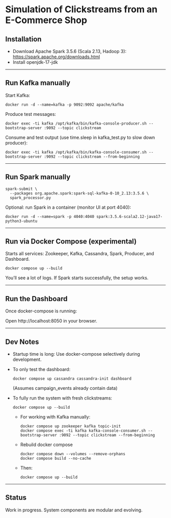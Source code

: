 # Simulation of Clickstreams from an E-Commerce Shop

## Installation

- Download Apache Spark 3.5.6 (Scala 2.13, Hadoop 3): https://spark.apache.org/downloads.html
- Install openjdk-17-jdk

---

## Run Kafka manually

Start Kafka:

    docker run -d --name=kafka -p 9092:9092 apache/kafka

Produce test messages:

    docker exec -ti kafka /opt/kafka/bin/kafka-console-producer.sh --bootstrap-server :9092 --topic clickstream

Consume and test output (use time.sleep in kafka_test.py to slow down producer):

    docker exec -ti kafka /opt/kafka/bin/kafka-console-consumer.sh --bootstrap-server :9092 --topic clickstream --from-beginning

---

## Run Spark manually

    spark-submit \
      --packages org.apache.spark:spark-sql-kafka-0-10_2.13:3.5.6 \
      spark_processor.py

Optional: run Spark in a container (monitor UI at port 4040):

    docker run -d --name=spark -p 4040:4040 spark:3.5.6-scala2.12-java17-python3-ubuntu

---

## Run via Docker Compose (experimental)

Starts all services: Zookeeper, Kafka, Cassandra, Spark, Producer, and Dashboard.

    docker compose up --build

You’ll see a lot of logs. If Spark starts successfully, the setup works.

---

## Run the Dashboard

Once docker-compose is running:

Open http://localhost:8050 in your browser.

---

## Dev Notes

- Startup time is long: Use docker-compose selectively during development.
  
- To only test the dashboard:

      docker compose up cassandra cassandra-init dashboard

  (Assumes campaign_events already contain data)

- To fully run the system with fresh clickstreams:

      docker compose up --build

  - For working with Kafka manually:

        docker compose up zookeeper kafka topic-init
        docker compose exec -ti kafka kafka-console-consumer.sh --bootstrap-server :9092 --topic clickstream --from-beginning

  - Rebuild docker compose

        docker compose down --volumes --remove-orphans
        docker compose build --no-cache  

  - Then: 
    
        docker compose up --build
---

## Status

Work in progress. System components are modular and evolving.
